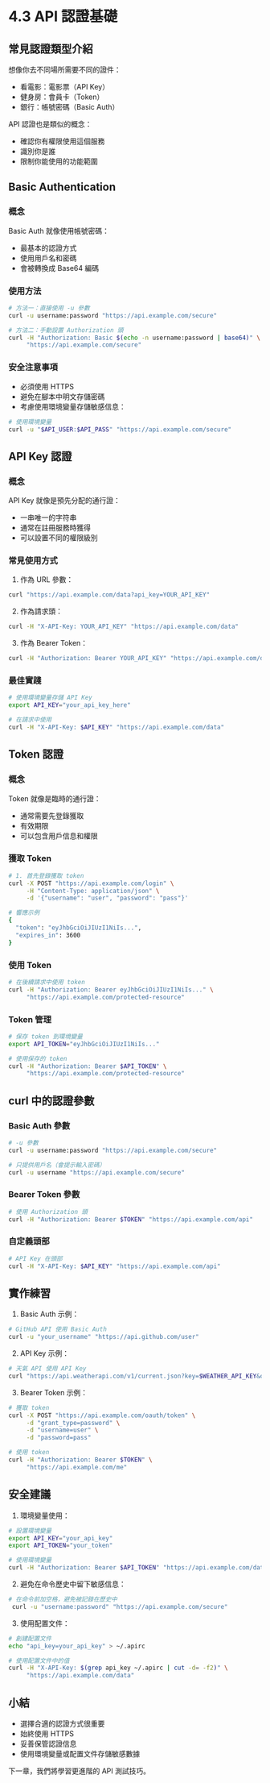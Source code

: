 # 4.3 API 認證基礎

## 常見認證類型介紹

想像你去不同場所需要不同的證件：
- 看電影：電影票（API Key）
- 健身房：會員卡（Token）
- 銀行：帳號密碼（Basic Auth）

API 認證也是類似的概念：
- 確認你有權限使用這個服務
- 識別你是誰
- 限制你能使用的功能範圍

## Basic Authentication

### 概念
Basic Auth 就像使用帳號密碼：
- 最基本的認證方式
- 使用用戶名和密碼
- 會被轉換成 Base64 編碼

### 使用方法
```bash
# 方法一：直接使用 -u 參數
curl -u username:password "https://api.example.com/secure"

# 方法二：手動設置 Authorization 頭
curl -H "Authorization: Basic $(echo -n username:password | base64)" \
     "https://api.example.com/secure"
```

### 安全注意事項
- 必須使用 HTTPS
- 避免在腳本中明文存儲密碼
- 考慮使用環境變量存儲敏感信息：
```bash
# 使用環境變量
curl -u "$API_USER:$API_PASS" "https://api.example.com/secure"
```

## API Key 認證

### 概念
API Key 就像是預先分配的通行證：
- 一串唯一的字符串
- 通常在註冊服務時獲得
- 可以設置不同的權限級別

### 常見使用方式

1. 作為 URL 參數：
```bash
curl "https://api.example.com/data?api_key=YOUR_API_KEY"
```

2. 作為請求頭：
```bash
curl -H "X-API-Key: YOUR_API_KEY" "https://api.example.com/data"
```

3. 作為 Bearer Token：
```bash
curl -H "Authorization: Bearer YOUR_API_KEY" "https://api.example.com/data"
```

### 最佳實踐
```bash
# 使用環境變量存儲 API Key
export API_KEY="your_api_key_here"

# 在請求中使用
curl -H "X-API-Key: $API_KEY" "https://api.example.com/data"
```

## Token 認證

### 概念
Token 就像是臨時的通行證：
- 通常需要先登錄獲取
- 有效期限
- 可以包含用戶信息和權限

### 獲取 Token
```bash
# 1. 首先登錄獲取 token
curl -X POST "https://api.example.com/login" \
     -H "Content-Type: application/json" \
     -d '{"username": "user", "password": "pass"}'

# 響應示例
{
  "token": "eyJhbGciOiJIUzI1NiIs...",
  "expires_in": 3600
}
```

### 使用 Token
```bash
# 在後續請求中使用 token
curl -H "Authorization: Bearer eyJhbGciOiJIUzI1NiIs..." \
     "https://api.example.com/protected-resource"
```

### Token 管理
```bash
# 保存 token 到環境變量
export API_TOKEN="eyJhbGciOiJIUzI1NiIs..."

# 使用保存的 token
curl -H "Authorization: Bearer $API_TOKEN" \
     "https://api.example.com/protected-resource"
```

## curl 中的認證參數

### Basic Auth 參數
```bash
# -u 參數
curl -u username:password "https://api.example.com/secure"

# 只提供用戶名（會提示輸入密碼）
curl -u username "https://api.example.com/secure"
```

### Bearer Token 參數
```bash
# 使用 Authorization 頭
curl -H "Authorization: Bearer $TOKEN" "https://api.example.com/api"
```

### 自定義頭部
```bash
# API Key 在頭部
curl -H "X-API-Key: $API_KEY" "https://api.example.com/api"
```

## 實作練習

1. Basic Auth 示例：
```bash
# GitHub API 使用 Basic Auth
curl -u "your_username" "https://api.github.com/user"
```

2. API Key 示例：
```bash
# 天氣 API 使用 API Key
curl "https://api.weatherapi.com/v1/current.json?key=$WEATHER_API_KEY&q=taipei"
```

3. Bearer Token 示例：
```bash
# 獲取 token
curl -X POST "https://api.example.com/oauth/token" \
     -d "grant_type=password" \
     -d "username=user" \
     -d "password=pass"

# 使用 token
curl -H "Authorization: Bearer $TOKEN" \
     "https://api.example.com/me"
```

## 安全建議

1. 環境變量使用：
```bash
# 設置環境變量
export API_KEY="your_api_key"
export API_TOKEN="your_token"

# 使用環境變量
curl -H "Authorization: Bearer $API_TOKEN" "https://api.example.com/data"
```

2. 避免在命令歷史中留下敏感信息：
```bash
# 在命令前加空格，避免被記錄在歷史中
 curl -u "username:password" "https://api.example.com/secure"
```

3. 使用配置文件：
```bash
# 創建配置文件
echo "api_key=your_api_key" > ~/.apirc

# 使用配置文件中的值
curl -H "X-API-Key: $(grep api_key ~/.apirc | cut -d= -f2)" \
     "https://api.example.com/data"
```

## 小結

- 選擇合適的認證方式很重要
- 始終使用 HTTPS
- 妥善保管認證信息
- 使用環境變量或配置文件存儲敏感數據

下一章，我們將學習更進階的 API 測試技巧。 